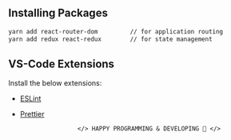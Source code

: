 <!-- INSTALL PROJECT PACKAGES -->

## Installing Packages

```sh
yarn add react-router-dom         // for application routing
yarn add redux react-redux        // for state management
```

<!-- EXTENSIONS & LINTING SETUP -->

## VS-Code Extensions

Install the below extensions:

- [ESLint](https://marketplace.visualstudio.com/items?itemName=dbaeumer.vscode-eslint)
- [Prettier](https://marketplace.visualstudio.com/items?itemName=esbenp.prettier-vscode)

                      </> HAPPY PROGRAMMING & DEVELOPING 🤣 </>
